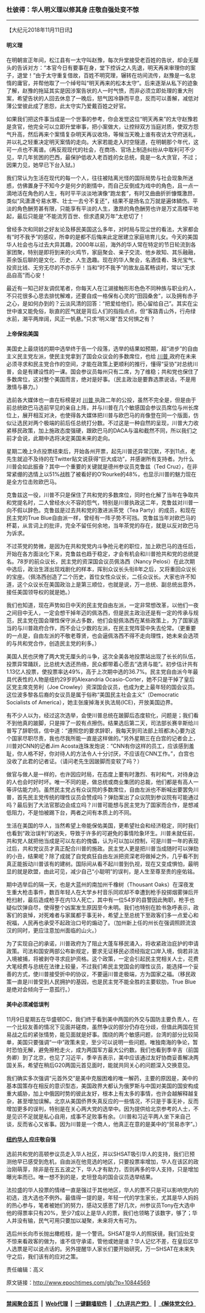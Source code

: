 ### 杜彼得：华人明义理以修其身 庄敬自强处变不惊
------------------------

<p>
 【大纪元2018年11月11日讯】
</p>
<h4>
 明义理
</h4>
<p>
 在明朝宣正年间，松江县有一太守叫赵豫，每次升堂接受老百姓的告状，却会无厘头的告诉对方：“本官今日有要事在身，堂下控诉之人先退，明天再来审理你的案子，退堂！”由于太守重复借故，百姓不明究理，辗转在坊间流传，赵豫是一名怠惰的庸官，并帮他取了一个绰号叫“明天再来的松本太守”。后来逐渐从私下的迹象了解，赵豫的拖延其实是因涉案告状的人一时气愤，而非必须立即处理的重大刑案，希望告状的人回去休息了一晚后，怒气因冷静而平息，反而可以善解，减低对薄公堂彼此成了恩怨，此太守实乃爱戴百姓之好官。
</p>
<p>
 如果我们把这件事当成是一个世事的参考，你会发觉这位“明天再来”的太守赵豫若是贪官，他完全可以立即升堂审事，把小案做大，让控辩双方当庭对质，使双方怨气升高，然后再来个案情复杂明天再议收场，等候当天晚上谁有夜访太守府送礼，并以礼之轻重决定明天案情的走向。大家若能走入时空隧道，在明朝那个年代，这可一点也不离谱。(再反观现代的社会，在商场、官场上制造纠纷从中取利可不少见，早几年贫困的巴西，最保护低收入老百姓的女总统，竟是一名大贪官，不过；因果力见，她早已下台入狱。)
</p>
<p>
 我们常认为生活在现代的每一个人，往往被陆离光怪的国际局势与社会现象所迷惑，仿佛置身于不知今夕是何夕的剧情中，而自己反倒成为戏中的角色，且一点一滴地活在角色的人生，有时平平淡淡地演像“跑龙套”，有时又曲曲折折慷慨激昂，类似“风潇潇兮易水寒、壮士一去兮不复还”，结果不是扬名立万就是遍体鳞伤。平淡的角色酬劳甚有限，只能享有平淡的人生，激昂的角色酬劳也许是万丈高楼平地起，最后只能是“不能流芳百世、但求遗臭万年”太悲切了！
</p>
<p>
 曾经多次和同龄之好友论及移民美国这么多年，对时局与现尘世的看法，大家都会有“时不我予”的感叹，所幸的是都不后悔来此定居建立家庭培育儿女。今天的美国华人社会也与过去大异其趣，2000年以前，海外的华人常在特定的节日轮流到各家团聚，特别是即将到来的火鸡节，家庭聚会、亲子交流、他乡故知、其乐融融，茶余饭后聊的是文化、历史、人生逸趣。现在的华人聚会，名酒佳肴、珠光宝气、投资比钱、无穷无尽的不亦乐乎！当和“时不我予”的故友品茗畅谈时，常以“无求品自高”而心安！
</p>
<p>
 最近有一知己好友调侃笔者，你每天人在江湖接触形形色色不同种族与职业的人，不只花很多心思去排忧解难，还要自成一格保有心灵的“田园桑舍”，以及拥有赤子之心，是如何办到的？云淡风清的回答：“把爱给他们，把心留给自己”。其实在尘世中谁又能免俗，耿直的匠气就是背后人们的指指点点，但“客路青山外，行舟绿水前，潮平两岸阔，风正一帆悬。”只求“明义理”吾又何惧之有？
</p>
<h4>
 上帝保佑美国
</h4>
<p>
 美国史上最烧钱的期中选举终于告一个段落，选举的结果如预期，超“进步”的自由主义民主党左派，使民主党拿到了国会众议会的多数席位，也给
 <a href="http://www.epochtimes.com/gb/tag/%E5%B7%9D%E6%99%AE.html">
  川普
 </a>
 政府在未来必须寻求和民主党合作的空间，才能在政策上更顺利的推行，懂得“妥协”对总统川普，会是有建设性的一课。国会参议员每州只有二席，为了维稳；共和党也保住了多数席位，这对整个美国而言，绝对是好事。（民主政治是要靠选票说话，不是用激情与暴力。）
</p>
<p>
 选前各大媒体也一直在标榜是对
 <a href="http://www.epochtimes.com/gb/tag/%E5%B7%9D%E6%99%AE.html">
  川普
 </a>
 执政二年的公投，虽然不完全是，但是由于前总统欧巴马选前罕见的亲自上阵，并与川普在几个敏感国会参议员席位与州长席位上，展开相互对决，也使得各大媒体把川普与欧巴马的肖像登在同一个版面，仿似让选民对两个极端的前后任总统打分数。不过这是一种自然的呈现，川普大力收紧移民政策，加上施政态度强硬，跟欧巴马的DACA与温和截然不同，所以我们之前才会说，此期中选将决定美国未来的走向。
</p>
<p>
 星期二晚上9点投票结束后，开始各州开票，起先川普还异常沉默，不到11点，老先生就迫不及待的在Twitter贴文说获得“巨大成功”，并感谢所有支持者。为什么川普会如此振奋？其中一个重要的关键就是德州参议员克鲁兹（Ted Cruz），在非常紧绷的选情上以51%战胜了被看好的O’Rourke的48%，也显示川普的魅力现在是全方位击败欧巴马。
</p>
<p>
 克鲁兹这一役，川普不只是保住了共和党的多数席位，同时也化解了当年在争取共和党提名时，二人曾经水火不容的怨气，特别是川普执政这二年，克鲁兹对川普一向不假以辞色。克鲁兹是过去共和党的激进派茶党（Tea Party）的成员，和现在民主党的True Blue自由派一样，曾经有一阵子势不可挡。克鲁兹当年对欧巴马的杯葛，从言词上的批评，完全不留任何余地，当年茶党的存在，就是以反对欧巴马为诉求。
</p>
<p>
 不过茶党的势微，是因为在共和党党内斗争抢元老的职位，加上欧巴马的连任后，开始在各方面淡化下来，克鲁兹也趋于稳定，才会有机会和川普抢共和党的总统提名。78岁的前众议长，民主党的资深国会议员佩洛西（Nancy Pelosi）在此次期中选后，政治生涯出现戏剧化的样本，挥别众议长头衔8年之后，又将重回众议长的宝座。（佩洛西创造了二个历史，首位女性众议长，二任众议长。大家也许不知道，这个众议长在美国政治上是第三顺位，也就是说，万一总统、副总统出意外，接任美国领导权的就是她。）
</p>
<p>
 我们也知道，现在声势如日中天的民主党自由左派，一定非常想改革，以他们一夜之间目中无人，一定会想干掉年迈的佩洛西，但是民主政治还是有一定的传承与规范，民主党在国会理性保守派占多数，他们会挺佩洛西在某些政策上，为了国家适当的与川普政府合作，而不会让少数的左派，在民主党阵营中失去伦常。（更重要的一点是，自由左派的不敬老尊贤，也会逼佩洛西不得不走向理性，她未来会选项的与共和党合作，创造民主党的利多。）
</p>
<p>
 美国人民也厌倦了两大党无厘头的斗争，这次全美各地投票站出现了长长的队伍，投票异常踊跃，比总统大选还热络，民众都带着心愿去“选贤与能”。初步估计共有1.13亿人投票，使投票率达49%，高于上次期中选的36.7%。民主党自由派今年最具代表性的人物是纽约29岁的Alexandria Ocasio-Corter，她不只是干掉了皇后区党主席克劳利（Joe Crowley）资深国会议员，也成为史上最年轻的国会议员。这位波多黎各后裔的女议员是属于俗称“美国民主社会主义”（Democratic Socialists of America），她主张废掉海关执法局(ICE)，开放美国边界。
</p>
<p>
 有不少人以为，经过这次选举，会使川普总统在跛脚后态度软化，问题是；我们看不到他真的跛脚，只是摔了一跤有点擦伤。结果选后第二天，司法部长赛辛斯给川普写了辞职信，信中道：“遵照您的要求辞职，我每天到司法部上班都决心要为这个国家尽职尽责，我也尽我所能一直是这样做的。”另外星期三在白宫的记者会上，川普对CNN的记者Jim Acosta连珠发炮说：“CNN有你这样的员工，应该感到羞耻，你人格不好，你对待人的方法令人十分讨厌，不应该在CNN工作。”，白宫也没收了此君的记者证。（请问老先生因跛脚而变软了吗？）
</p>
<p>
 做官与做人是一样的，也许因应时局，在态度上要有时激烈、有时和气，对待身边的人也会时好时坏。唯一不同的是，做总统或商业集团的总裁，他们都是有高人一等评估能力的。虽然民主党占有众议院的多数席位，自由左派也不断喊出要罢免川普，首先民主党传统的理性议员会赞成吗？弹劾案出了众议院到参议院有可能通过吗？最后到了大法官那边会成立吗？川普可能想与民主党为了国家而合作，是想减低阻力，不是怕被踢下台，两者之间有本质上的不同。
</p>
<p>
 生活在美国的华人，当然希望上帝能保佑美国，更希望社会和经济稳定，同时我们也看到“政治误判”的迷失，导致于许多的可避免的事情险象环生。川普未就任前，共和党人就把他当成是可以左右的傀儡，认为可以加以控制，可是川普一年的表现过后，共和党议员才真正配合川普的施政。民主党人更是把川普当成随时可以弹劾的小丑，结果呢？除了成就了自党疯狂自由左派把资深老将做掉之外，几乎看不到真正能扳动川普该有的建树。国际间从看不起川普到仇视，现在又变成惧怕，最明显的就是欧盟，由此可见，减少自己“小聪明”的误判，是人生至尊至贵的座佑铭。
</p>
<p>
 期中选举后的隔一天，也是大蓝州的南加州千橡树（Thousant Oaks）在深夜发生重大枪击事件，数百年轻人在大学乡村音乐同欢却不幸遭到枪手投掷烟雾弹后开枪扫射，最后造成枪手在内13人死亡，其中有一位54岁的县警因此殉职，枪手也疑似饮弹自尽，使得整个凶案发生原因至今未明。我们也特别在脸书急呼表示，政客们的哀悼，对死难者与家属都于事无补，希望上至总统下至政客们多一点爱心和祝福，人民再也承受不起政治口号的煽动了。（加州新上任的州长在强调照顾流浪汉的同时，更应注意加州面临的山火。）
</p>
<p>
 为了实现自己的承诺，川普政府为了阻止大蓬车移民涌入，将收紧政治庇护的申请政策。司法和国安两部公布新规定，要求无证移民必须经指定口岸入境，倘若非法入境被捕，将被剥夺寻求庇护资格。这个政策，一定会引起民主党相关人士，花费大笔经费与总统在法律上较量，不过我们希民主党国会的理性议员，能选择一个妥善的方式，使川普接受折中的协议，不要逼川普走极端，方为国家之福。（移民政策一直是川普受到人民拥护的基因，也是民主党不能全胜的主要软肋，True Blue是绝对会倾向于一意孤行。）
</p>
<h4>
 美中必须减低误判
</h4>
<p>
 11月9日星期五在华盛顿DC，我们终于看到美中两国的外交与国防主要负责人，在一个比较友善的情况下见面并磋商，虽然争议的部分仍存在分歧，但值此两国在贸易战之后的紧张情势，能见面就是好事。围绕的两个敏感问题，台湾的部分比较简单，美国只要强调“一中”政策未变，至少可以说明一些问题。唯独南海的争论，暂时恐怕无解，避免擦枪走火，成为两国军方最大公约数。我们也看到季辛吉（前国务卿）到了北京，也见了习近平，季辛吉表示，美中应该通过友好协商妥善解决两国关系，希望在稍后G20两国元首见面时，能就共同关心的问题深入交换意见。
</p>
<p>
 我们确实多次强调“元首外交”是美中克服困难的唯一解药，主要的原因是，美中的基本国策存在相反的意识型态，美国政界大都认为俄罗斯与中国对美国的国安构成重大威胁，加上中俄因时势的彼此友好，根本上有太多的事情，也许会越解释越复杂，甚至增加误解。北京从美国侨界失真反应的一些情况，不只是于事无补，反而增加更多的误判，特别是在关心两大党的选举中。因为提供给北京参考的人士，不是见识不足就是私心自用，成事不足败事有余。（川普和习近平两人坐下来自己谈，反而省心又省事。因为川普是一个商人，他真正在意的是美中的“贸易赤字”。）
</p>
<h4>
 <a href="http://www.epochtimes.com/gb/tag/%E7%BA%BD%E7%BA%A6%E5%8D%8E%E4%BA%BA.html">
  纽约华人
 </a>
 应庄敬自强
</h4>
<p>
 选前共和党的高顿参议员走入华人社区，并以SHSAT吸引华人的支持，我们已预测他早已感受到危机，自由派在他竞选的地区，只要投票率增加，华人在该区的政治刚萌芽，除非是在五五波之下，华人才有助力，否则再多的华人支持，只是增加曝光率而已。唯一想不到的是，史坦登岛的国会议员选举结果。
</p>
<p>
 法拉盛的华人投票的情绪一直是强过于其他地区，华人的票不只是可以影响党内的初选，连大选也不例外。最值得一提的是，年轻一代的学生家长，尤其是华人妈妈的热心参与，笔者被她们的努力，感动又感恩了好几次，州参议员Tony在大选中他的得票率只有20%，至少7成以上是华人的票，我们也领略了该数字，够了；华人并没有输，民气可用只要加以凝聚，未来将大有可为。
</p>
<p>
 选后州长向市长抛出橄榄枝，是一个警讯。SHSAT是华人的照妖镜，我们应处变不惊来看政客的做为，谁不信守承诺，管他或她是谁？华人记忆不差，在皇后区华人选票是可以说点话的。另外提醒华人家长们要开始研究，万一SHSAT在未来失守之后，我们该有的应对之策。
</p>
<p>
 责任编辑：高义
</p>

原文链接：http://www.epochtimes.com/gb/?p=10844569


------------------------
#### [禁闻聚合首页](https://github.com/gfw-breaker/banned-news/blob/master/README.md) &nbsp;|&nbsp; [Web代理](https://github.com/gfw-breaker/open-proxy/blob/master/README.md) &nbsp;|&nbsp; [一键翻墙软件](https://github.com/gfw-breaker/nogfw/blob/master/README.md) &nbsp;|&nbsp; [《九评共产党》](https://github.com/gfw-breaker/9ping.md/blob/master/README.md#九评之一评共产党是什么) &nbsp;|&nbsp; [《解体党文化》](https://github.com/gfw-breaker/jtdwh.md/blob/master/README.md#绪论)